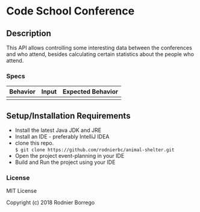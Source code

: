 # Code School Conference

## Description

This API allows controlling some interesting data between the conferences and who attend, besides calculating certain statistics about the people who attend.

### Specs
| Behavior | Input | Expected Behavior |
| :------------- | :------------- | :------------- |
| | | |


## Setup/Installation Requirements

* Install the latest Java JDK and JRE
* Install an IDE - preferably IntelliJ IDEA
* clone this repo. <br />
`$ git clone https://github.com/rodnierbc/animal-shelter.git`
* Open the project event-planning in your IDE <br />
* Build and Run the project using your IDE


### License

MIT License

Copyright (c) 2018 Rodnier Borrego
